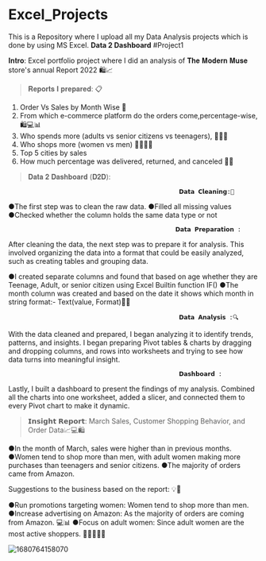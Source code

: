 # Excel_Projects
This is a Repository where I upload all my Data Analysis projects which is done by using MS Excel. 
**Data 2 Dashboard**
#Project1

𝐈𝐧𝐭𝐫𝐨:
Excel portfolio project where I did an analysis of 𝐓𝐡𝐞 𝐌𝐨𝐝𝐞𝐫𝐧 𝐌𝐮𝐬𝐞 store's annual Report 2022 🛍️📈

> 𝐑𝐞𝐩𝐨𝐫𝐭𝐬 𝐈 𝐩𝐫𝐞𝐩𝐚𝐫𝐞𝐝: 📋

1) Order Vs Sales by Month Wise 📅
2) From which e-commerce platform do the orders come,percentage-wise, 🛍️💻📊
3) Who spends more (adults vs senior citizens vs teenagers), 👵👴👧
4) Who shops more (women vs men) 💁‍♀️💁‍♂️
5) Top 5 cities by sales
6) How much percentage was delivered, returned, and canceled 🚚❌

> 𝐃𝐚𝐭𝐚 𝟐 𝐃𝐚𝐬𝐡𝐛𝐨𝐚𝐫𝐝 (𝐃𝟐𝐃):

                                                    𝗗𝗮𝘁𝗮 𝗖𝗹𝗲𝗮𝗻𝗶𝗻𝗴:🧹
●The first step was to clean the raw data.
●Filled all missing values
●Checked whether the column holds the same data type or not

                                                   𝗗𝗮𝘁𝗮 𝗣𝗿𝗲𝗽𝗮𝗿𝗮𝘁𝗶𝗼𝗻 :
After cleaning the data, the next step was to prepare it for analysis. This involved organizing the data into a format that could be easily analyzed, such as creating tables and grouping data.

●I created separate columns and found that based on age whether they are Teenage, Adult, or senior citizen using Excel Builtin function IF()
●The month column was created and based on the date it shows which month in string format:- Text(value, Format)📅📝

                                                    𝗗𝗮𝘁𝗮 𝗔𝗻𝗮𝗹𝘆𝘀𝗶𝘀 :🔍
With the data cleaned and prepared, I began analyzing it to identify trends, patterns, and insights. I began preparing Pivot tables & charts by dragging and dropping columns, and rows into worksheets and trying to see how data turns into meaningful insight.

                                                    𝗗𝗮𝘀𝗵𝗯𝗼𝗮𝗿𝗱 :
Lastly, I built a dashboard to present the findings of my analysis. Combined all the charts into one worksheet, added a slicer, and connected them to every Pivot chart to make it dynamic.

> 𝗜𝗻𝘀𝗶𝗴𝗵𝘁 𝗥𝗲𝗽𝗼𝗿𝘁: March Sales, Customer Shopping Behavior, and Order Data📈💻🛍️

●In the month of March, sales were higher than in previous months.
●Women tend to shop more than men, with adult women making more purchases than teenagers and senior citizens.
●The majority of orders came from Amazon.

Suggestions to the business based on the report: 💡💼

●Run promotions targeting women: Women tend to shop more than men.
●Increase advertising on Amazon: As the majority of orders are coming from Amazon. 💻📊
●Focus on adult women: Since adult women are the most active shoppers. 👩‍👧💸💁‍♀️

![1680764158070](https://user-images.githubusercontent.com/108252662/230936513-6b515f2b-6103-4169-b83f-53eda56155a8.jpg)

